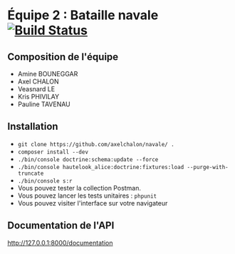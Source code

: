 # Équipe 2 : Bataille navale [![Build Status](https://travis-ci.org/axelchalon/navale.svg?branch=master)](https://travis-ci.org/axelchalon/navale)

## Composition de l'équipe
 * Amine BOUNEGGAR
 * Axel CHALON
 * Veasnard LE
 * Kris PHIVILAY
 * Pauline TAVENAU

## Installation
 * `git clone https://github.com/axelchalon/navale/ .`
 * `composer install --dev`
 * `./bin/console doctrine:schema:update --force`
 * `./bin/console hautelook_alice:doctrine:fixtures:load --purge-with-truncate`
 * `./bin/console s:r`
 * Vous pouvez tester la collection Postman.
 * Vous pouvez lancer les tests unitaires : `phpunit`
 * Vous pouvez visiter l'interface sur votre navigateur

## Documentation de l'API
http://127.0.0.1:8000/documentation